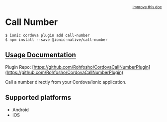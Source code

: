 <a style="float:right;font-size:12px;" href="http://github.com/ionic-team/ionic-native/edit/master/src/@ionic-native/plugins/call-number/index.ts#L1">
  Improve this doc
</a>

# Call Number

```
$ ionic cordova plugin add call-number
$ npm install --save @ionic-native/call-number
```

## [Usage Documentation](https://ionicframework.com/docs/native/call-number/)

Plugin Repo: [https://github.com/Rohfosho/CordovaCallNumberPlugin](https://github.com/Rohfosho/CordovaCallNumberPlugin)

Call a number directly from your Cordova/Ionic application.

## Supported platforms
- Android
- iOS



